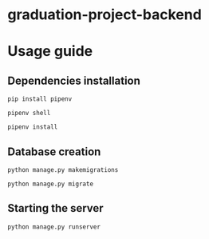 # graduation-project-backend
# Usage guide
## Dependencies installation
```
pip install pipenv

pipenv shell

pipenv install
```
## Database creation
```
python manage.py makemigrations

python manage.py migrate
```
## Starting the server
```
python manage.py runserver
```